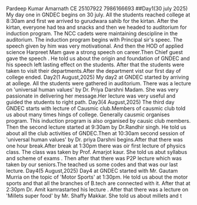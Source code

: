 Pardeep Kumar 
Amarnath
CE
25107922
7986166693
##Day1(30 july 2025)
My day one in GNDEC begins on 30 july. All the students reached college at 8:30am and first we arrived to gurudwara sahib for the kirtan. After the kirtan, everyone had tea and snacks and then we headed to auditorium for induction program. The NCC cadets were maintaining descipline in the auditorium. The induction program begins with Principal sir's speec. The speech given by him was very motivational. And then the HOD of applied science Harpreet Mam gave a strong speech on career.Then Chief guest gave the speech . He told us about the origin and foundation of GNDEC and his speech left lasting effect on the students. After that the students were taken to visit their departments.After the department vist our first day of college ended.
Day2(1 August,2025)
My day2 at GNDEC started by arriving at aollege. All the students were gathered in auditorium. There was a lecture on 'universal human values' by Dr. Priya Darshni Madam. She was very passionate in delivering her message.Her lecture was very useful and guided the students to right path.
Day3(4 August,2025)
The third day GNDEC starts with lecture of Causmic club.Members of causmic club told us about many times hings of college. Generally causmic organises program. This induction program is also organised by causic club members. Then the second lecture started at 9:30am by Dr.Randhir singh. He told us about all the club activities of GNDEC.Then at 10:30am second session of 'universal human values'
by Dr. priya Darshni begins.After that there was one hour break.After break at 1:30pm there was oir first lecture of physics class. The class was taken by Prof. Amarjot kaur. She told us abut syllabus and scheme of exams . Then after that there was P2P lecture which was taken by our seniors.The teached us some codes and that was our last lecture.
Day4(5 August,2025)
Day4 at GNDEC started with Mr. Gautam Murria on the topic of 'Motor Sports' at 1:30pm. He told us about the motor sports and that all the branches of B.tech are connected with it. After that at 2:30pm Dr. Amit kamrastarted his lecture . After that there was a lecture on 'Millets super food'
by Mr. Shaffy Makkar. She told us about millets and t
